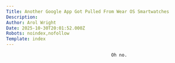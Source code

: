 ```yaml
---
Title: Another Google App Got Pulled From Wear OS Smartwatches
Description: 
Author: Arol Wright
Date: 2025-10-30T20:01:52.000Z
Robots: noindex,nofollow
Template: index
---
```


                                            Oh no.
                                        